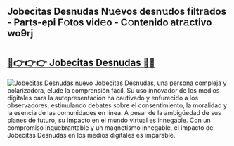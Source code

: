 ## Jobecitas Desnudas N𝚞𝚎vos desn𝚞dos filtr𝚊dos - Parts-epi F𝚘tos vid𝚎o - C𝚘ntenido atr𝚊ctivo wo9rj

# <h2><a href="http://mba1ndl.tromn.icu/?c=Jobecitas+Desnudas">🔗👉👉👉 Jobecitas Desnudas 🔗🔗</a></h2>

[![Jobecitas Desnudas nuevo](https://i.imgur.com/pEAQMta.gif)](http://mba1ndl.tromn.icu/?c=Jobecitas+Desnudas)
Jobecitas Desnudas, una persona compleja y polarizadora, elude la comprensión fácil. Su uso innovador de los medios digitales para la autopresentación ha cautivado y enfurecido a los observadores, estimulando debates sobre el consentimiento, la moralidad y la esencia de las comunidades en línea. A pesar de la ambigüedad de sus planes de futuro, su impacto en el mundo virtual es innegable. Con un compromiso inquebrantable y un magnetismo innegable, el impacto de Jobecitas Desnudas en los medios digitales es imparable.
